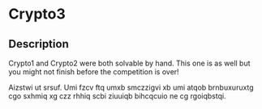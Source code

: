 # Crypto3

## Description

Crypto1 and Crypto2 were both solvable by hand. This one is as well but you might not finish before the competition is over!

Aizstwi ut srsuf. Umi fzcv ftq umxb smczzigvi xb umi atqob brnbuxuruxtg cgo sxhmiq xg czz rhhiq scbi ziuuiqb bihcqcuio ne cg rgoiqbstqi.
